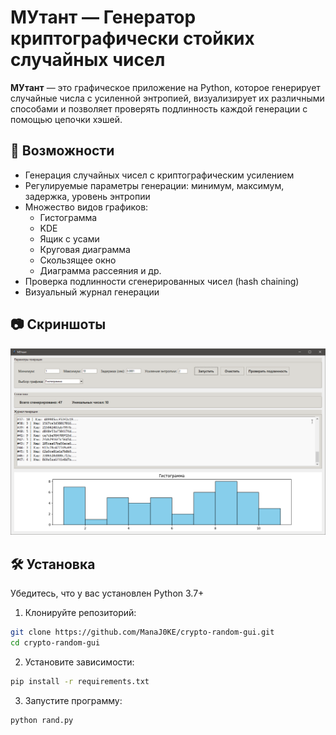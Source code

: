 # МУтант — Генератор криптографически стойких случайных чисел

**МУтант** — это графическое приложение на Python, которое генерирует случайные числа с усиленной энтропией, визуализирует их различными способами и позволяет проверять подлинность каждой генерации с помощью цепочки хэшей.

## 🚀 Возможности

- Генерация случайных чисел с криптографическим усилением
- Регулируемые параметры генерации: минимум, максимум, задержка, уровень энтропии
- Множество видов графиков:
  - Гистограмма
  - KDE
  - Ящик с усами
  - Круговая диаграмма
  - Скользящее окно
  - Диаграмма рассеяния и др.
- Проверка подлинности сгенерированных чисел (hash chaining)
- Визуальный журнал генерации


## 📷 Скриншоты

![Скриншот интерфейса](screenshots/1.png)


## 🛠️ Установка

Убедитесь, что у вас установлен Python 3.7+

1. Клонируйте репозиторий:

```bash
git clone https://github.com/ManaJ0KE/crypto-random-gui.git
cd crypto-random-gui
```
2. Установите зависимости:

```bash
pip install -r requirements.txt
```
3. Запустите программу:

```bash
python rand.py
```
